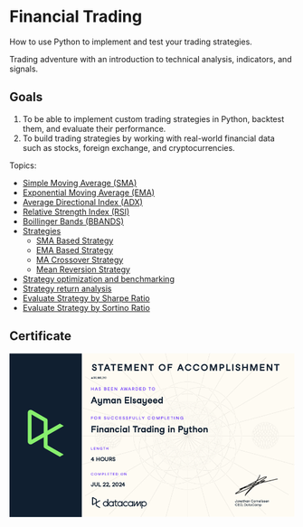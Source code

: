 # Financial Trading

How to use Python to implement and test your trading strategies.

Trading adventure with an introduction to technical analysis, indicators, and signals.


## Goals

1. To  be able to implement custom trading strategies in Python, backtest them, and evaluate their performance.
2. To build trading strategies by working with real-world financial data such as stocks, foreign exchange, and cryptocurrencies.


Topics:

- [Simple Moving Average (SMA)](notebooks/SAM.ipynb)
- [Exponential Moving Average (EMA)](notebooks/EMA.ipynb)
- [Average Directional Index (ADX)](notebooks/ADX.ipynb)
- [Relative Strength Index (RSI)](notebooks/RSI.ipynb)
- [Boillinger Bands (BBANDS)](notebooks/BBANDS.ipynb)
- [Strategies](notebooks/strategies/strategies.ipynb)
  - [SMA Based Strategy](notebooks/strategies/sma-based-strategy.ipynb)
  - [EMA Based Strategy](notebooks/strategies/ema-based-strategy.ipynb)
  - [MA Crossover Strategy](notebooks/strategies/ma-crossover-strategy.ipynb)
  - [Mean Reversion Strategy](notebooks/strategies/mean-reversion-strategy.ipynb)
- [Strategy optimization and benchmarking](notebooks/strategies/strategy-optimization-and-benchmarking.ipynb)
- [Strategy return analysis](notebooks/strategies/strategy-return-analysis.ipynb)
- [Evaluate Strategy by Sharpe Ratio](notebooks/strategies/evaluate-strategy-sharpe-ratio.ipynb)
- [Evaluate Strategy by Sortino Ratio](notebooks/strategies/evaluate-strategy-sortino-ratio.ipynb)

## Certificate
![Certificate](assets/imgs/Financial%20Trading%20in%20Python.png)